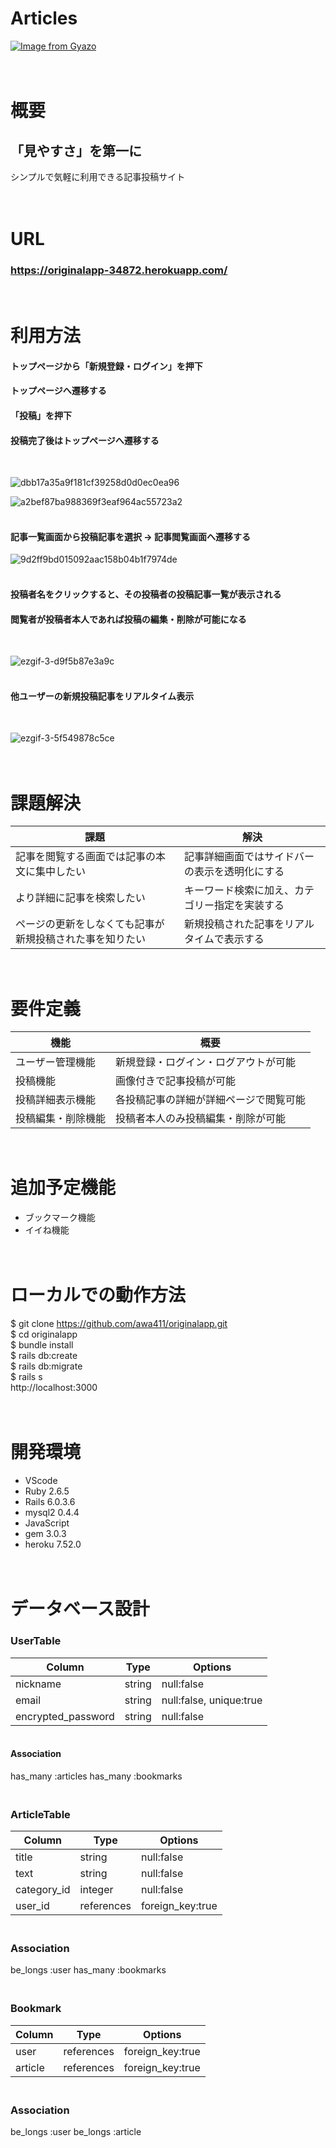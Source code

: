 # Articles

[![Image from Gyazo](https://i.gyazo.com/abb697c6f6f32c6334bbb4d493e339c8.jpg)](https://gyazo.com/abb697c6f6f32c6334bbb4d493e339c8)


# <br>概要

## 「見やすさ」を第一に

シンプルで気軽に利用できる記事投稿サイト

# <br>URL
### https://originalapp-34872.herokuapp.com/

# <br>利用方法

#### トップページから「新規登録・ログイン」を押下
#### トップページへ遷移する
#### 「投稿」を押下
#### 投稿完了後はトップページへ遷移する
<br>

![dbb17a35a9f181cf39258d0d0ec0ea96](https://user-images.githubusercontent.com/79493278/115208828-f7f16e00-a137-11eb-9bf1-2d6a2c5dc788.gif)
<br>

![a2bef87ba988369f3eaf964ac55723a2](https://user-images.githubusercontent.com/79493278/115209304-6fbf9880-a138-11eb-89f7-6c4aab274d25.gif)

#### <br>記事一覧画面から投稿記事を選択 → 記事閲覧画面へ遷移する<br>

![9d2ff9bd015092aac158b04b1f7974de](https://user-images.githubusercontent.com/79493278/115209481-9aa9ec80-a138-11eb-9da3-85c46169421c.gif)


#### <br>投稿者名をクリックすると、その投稿者の投稿記事一覧が表示される
#### 閲覧者が投稿者本人であれば投稿の編集・削除が可能になる
<br>

![ezgif-3-d9f5b87e3a9c](https://user-images.githubusercontent.com/79493278/115218274-57a04700-a141-11eb-9326-e45cb1f60835.gif)


#### <br>他ユーザーの新規投稿記事をリアルタイム表示
<br>

![ezgif-3-5f549878c5ce](https://user-images.githubusercontent.com/79493278/115215119-25411a80-a13e-11eb-894e-f80c5e917f10.gif)


# <br>課題解決
| 課題                                                        | 解決                                         |
| ------------------------------------------------------------------------------- | ------------------------------------------------- |
| 記事を閲覧する画面では記事の本文に集中したい    | 記事詳細画面ではサイドバーの表示を透明化にする |
| より詳細に記事を検索したい                   | キーワード検索に加え、カテゴリー指定を実装する |
| ページの更新をしなくても記事が新規投稿された事を知りたい | 新規投稿された記事をリアルタイムで表示する |   


# <br>要件定義
| 機能           | 概要             |
| -------------- | -----------------|
| ユーザー管理機能 | 新規登録・ログイン・ログアウトが可能  |
| 投稿機能 | 画像付きで記事投稿が可能 |
| 投稿詳細表示機能 | 各投稿記事の詳細が詳細ページで閲覧可能 |
| 投稿編集・削除機能 | 投稿者本人のみ投稿編集・削除が可能 |


# <br>追加予定機能

- ブックマーク機能
- イイね機能

# <br>ローカルでの動作方法

$ git clone https://github.com/awa411/originalapp.git
</br>
$ cd originalapp
</br>
$ bundle install
</br>
$ rails db:create
</br>
$ rails db:migrate
</br>
$ rails s
</br>
http://localhost:3000

# <br>開発環境

- VScode
- Ruby 2.6.5
- Rails 6.0.3.6
- mysql2 0.4.4
- JavaScript
- gem 3.0.3
- heroku 7.52.0

# <br>データベース設計
### UserTable
| Column                  | Type    | Options                   |
| ----------------------- | ------- | ------------------------- |
| nickname                | string  | null:false                |
| email                   | string  | null:false, unique:true   |
| encrypted_password      | string  | null:false                |

#### <br>Association
has_many :articles
has_many :bookmarks


### <br>ArticleTable
| Column                  | Type      | Options                   |
| ----------------------- | --------- | ------------------------- |
| title                   | string    | null:false                |
| text                    | string    | null:false                |
| category_id             | integer   | null:false                |
| user_id                 | references| foreign_key:true          |

### <br>Association
be_longs :user
has_many :bookmarks



### <br>Bookmark
| Column                  | Type       | Options                   |
| ----------------------- | ---------- | ------------------------- |
| user                    | references | foreign_key:true          |
| article                 | references | foreign_key:true          |

### <br>Association
be_longs :user
be_longs :article